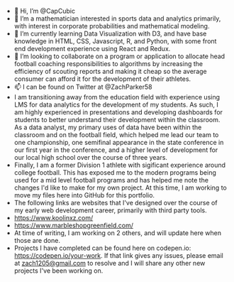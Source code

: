 - 👋 Hi, I’m @CapCubic
- 👀 I’m a mathematician interested in sports data and analytics primarily, with interest in corporate probabilities and mathematical modeling. 
- 🌱 I’m currently learning Data Visualization with D3, and have base knowledge in HTML, CSS, Javascript, R, and Python, with some front end development experience using React and Redux.
- 💞️ I’m looking to collaborate on a program or application to allocate head football coaching responsibilities to algorithms by increasing the efficiency of scouting reports and making it cheap so the average consumer can afford it for the development of their athletes. 
- 📫 I can be found on Twitter at @ZachParker58
- I am transitioning away from the education field with experience using LMS for data analytics for the development of my students. As such, I am highly experienced in presentations and developing dashboards for students to better understand their development within the classroom. As a data analyst, my primary uses of data have been within the classroom and on the football field, which helped me lead our team to one championship, one semifinal appearance in the state conference in our first year in the conference, and a higher level of development for our local high school over the course of three years.
- Finally, I am a former Division 1 athlete with sigificant experience around college football. This has exposed me to the modern programs being used for a mid level football programs and has helped me note the changes I'd like to make for my own project. At this time, I am working to move my files here into GitHub for this portfolio.
- The following links are websites that I've designed over the course of my early web development career, primarily with third party tools.
- https://www.koolinxz.com/
- https://www.marbleshopgreenfield.com/
- At time of writing, I am working on 2 others, and will update here when those are done.
- Projects I have completed can be found here on codepen.io: https://codepen.io/your-work. If that link gives any issues, please email at zach1205@gmail.com to resolve and I will share any other new projects I've been working on. 

